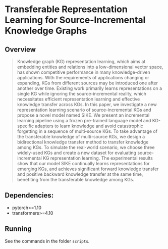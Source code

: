 # Transferable Representation Learning for Source-Incremental Knowledge Graphs

## Overview
> Knowledge graph (KG) representation learning, which aims at embedding entities and relations into a low-dimensional vector space, has shown competitive performance in many knowledge-driven applications. With the requirements of applications changing or expanding, KGs from different sources may be introduced one after another over time. Existing work primarily learns representations on a single KG while ignoring the source-incremental reality, which necessitates efficient representation learning and effective knowledge transfer across KGs. In this paper, we investigate a new representation learning scenario of source-incremental KGs and propose a novel model named SIKE. We present an incremental learning pipeline using a frozen pre-trained language model and KG-specific adapters to learn knowledge and avoid catastrophic forgetting in a sequence of multi-source KGs. To take advantage of the transferable knowledge of multi-source KGs, we design a bidirectional knowledge transfer method to transfer knowledge among KGs. To simulate the real-world scenario, we choose three widely-used KGs and create a new dataset for evaluating source-incremental KG representation learning. The experimental results show that our model SIKE continually learns representations for emerging KGs, and achieves significant forward knowledge transfer and positive backward knowledge transfer at the same time, benefiting from the transferable knowledge among KGs.

## Dependencies:
- pytorch>=1.10
- transformers>=4.10

## Running
See the commands in the folder `scripts`.
